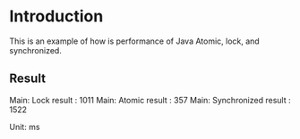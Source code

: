 # Introduction

This is an example of how is performance of Java Atomic, lock, and synchronized.

## Result

Main: Lock result : 1011
Main: Atomic result : 357
Main: Synchronized result : 1522

Unit: ms